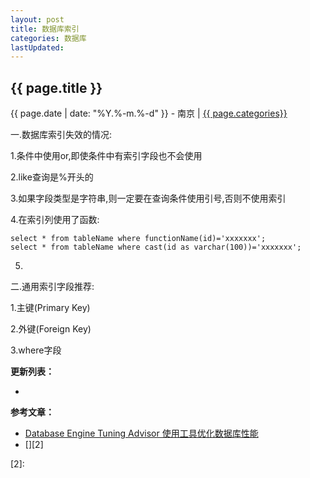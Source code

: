 ```yaml
---
layout: post
title: 数据库索引
categories: 数据库
lastUpdated:
---
```


## {{ page.title }}

{{ page.date | date: "%Y.%-m.%-d" }} - 南京 | <a href="/archive#{{ page.categories }}">{{ page.categories}}</a>

一.数据库索引失效的情况:

1.条件中使用or,即使条件中有索引字段也不会使用

2.like查询是%开头的

3.如果字段类型是字符串,则一定要在查询条件使用引号,否则不使用索引

4.在索引列使用了函数: 

```
select * from tableName where functionName(id)='xxxxxxx';
select * from tableName where cast(id as varchar(100))='xxxxxxx';
```

5.

二.通用索引字段推荐:

1.主键(Primary Key)

2.外键(Foreign Key)

3.where字段

**更新列表：**

*



**参考文章：**

* [Database Engine Tuning Advisor 使用工具优化数据库性能][1]
* [][2]


[1]: http://blog.csdn.net/HkEndless/article/details/39179443?locationNum=9&fps=1
[2]: 
